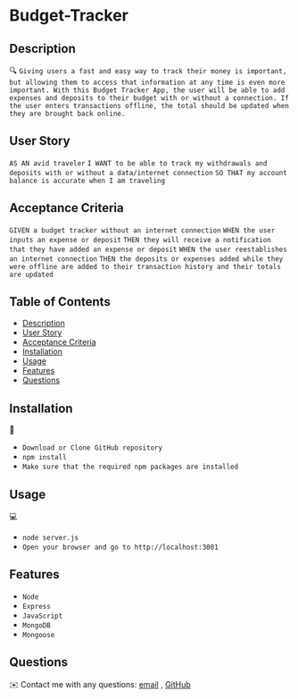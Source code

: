 # Budget-Tracker


## Description

🔍 `Giving users a fast and easy way to track their money is important, but allowing them to access that information at any time is even more important. With this Budget Tracker App, the user will be able to add expenses and deposits to their budget with or without a connection. If the user enters transactions offline, the total should be updated when they are brought back online.`

## User Story

`AS AN avid traveler`
`I WANT to be able to track my withdrawals and deposits with or without a data/internet connection`
`SO THAT my account balance is accurate when I am traveling`

## Acceptance Criteria

`GIVEN a budget tracker without an internet connection`
`WHEN the user inputs an expense or deposit`
`THEN they will receive a notification that they have added an expense or deposit`
`WHEN the user reestablishes an internet connection`
`THEN the deposits or expenses added while they were offline are added to their transaction history and their totals are updated`


## Table of Contents
- [Description](#description)
- [User Story](#user-story)
- [Acceptance Criteria](#acceptance-criteria)
- [Installation](#installation)
- [Usage](#usage)
- [Features](#features)
- [Questions](#questions)

## Installation
💾   
* `Download or Clone GitHub repository`
* `npm install`
* `Make sure that the required npm packages are installed`

  
## Usage
💻   
  
* `node server.js`
* `Open your browser and go to http://localhost:3001`


## Features

* `Node`
* `Express`
* `JavaScript`
* `MongoDB`
* `Mongoose`



## Questions
✉️ Contact me with any questions: [email](mailto:nehailakarmel@gmail.com) , [GitHub](https://github.com/Nehailaa)<br />